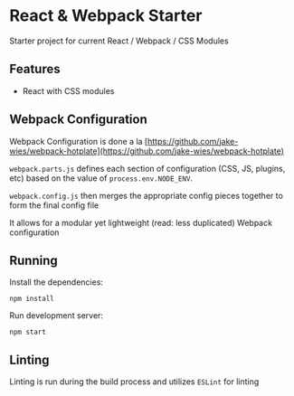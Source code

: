 # React & Webpack Starter

Starter project for current React / Webpack / CSS Modules

## Features

* React with CSS modules

## Webpack Configuration

Webpack Configuration is done a la [https://github.com/jake-wies/webpack-hotplate](https://github.com/jake-wies/webpack-hotplate)

`webpack.parts.js` defines each section of configuration (CSS, JS, plugins, etc) based on the value of `process.env.NODE_ENV`. 

`webpack.config.js` then merges the appropriate config pieces together to form the final config file

It allows for a modular yet lightweight (read: less duplicated) Webpack configuration

## Running

Install the dependencies:

```
npm install
```

Run development server:

```
npm start
```

## Linting

Linting is run during the build process and utilizes `ESLint` for linting
